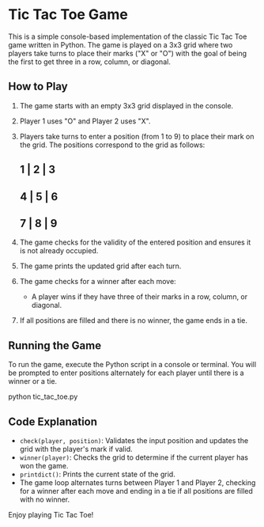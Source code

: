 # Tic Tac Toe Game

This is a simple console-based implementation of the classic Tic Tac Toe game written in Python. The game is played on a 3x3 grid where two players take turns to place their marks ("X" or "O") with the goal of being the first to get three in a row, column, or diagonal.

## How to Play
1. The game starts with an empty 3x3 grid displayed in the console.
2. Player 1 uses "O" and Player 2 uses "X".
3. Players take turns to enter a position (from 1 to 9) to place their mark on the grid. The positions correspond to the grid as follows:
   
     1 | 2 | 3
    -----------
     4 | 5 | 6
    -----------
     7 | 8 | 9
    -----------

5. The game checks for the validity of the entered position and ensures it is not already occupied.
6. The game prints the updated grid after each turn.
7. The game checks for a winner after each move:
    - A player wins if they have three of their marks in a row, column, or diagonal.
8. If all positions are filled and there is no winner, the game ends in a tie.

## Running the Game

To run the game, execute the Python script in a console or terminal. You will be prompted to enter positions alternately for each player until there is a winner or a tie.

python tic_tac_toe.py

## Code Explanation

- `check(player, position)`: Validates the input position and updates the grid with the player's mark if valid.
- `winner(player)`: Checks the grid to determine if the current player has won the game.
- `printdict()`: Prints the current state of the grid.
- The game loop alternates turns between Player 1 and Player 2, checking for a winner after each move and ending in a tie if all positions are filled with no winner.

Enjoy playing Tic Tac Toe!
